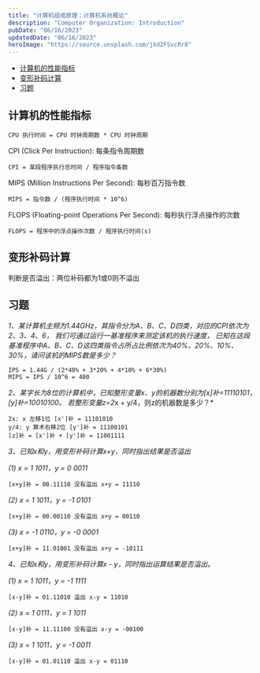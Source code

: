 ```yaml
---
title: "计算机组成原理：计算机系统概论"
description: "Computer Organization: Introduction"
pubDate: "06/16/2023"
updatedDate: "06/16/2023"
heroImage: "https://source.unsplash.com/jXd2FSvcRr8"
---
```


<!--toc:start-->

- [计算机的性能指标](#计算机的性能指标)
- [变形补码计算](#变形补码计算)
- [习题](#习题)
<!--toc:end-->

## 计算机的性能指标

    CPU 执行时间 = CPU 时钟周期数 * CPU 时钟周期

CPI (Click Per Instruction): 每条指令周期数

    CPI = 某段程序执行总时间 / 程序指令条数

MIPS (Million Instructions Per Second): 每秒百万指令数

    MIPS = 指令数 / (程序执行时间 * 10^6)

FLOPS (Floating-point Operations Per Second): 每秒执行浮点操作的次数

    FLOPS = 程序中的浮点操作次数 / 程序执行时间(s)

## 变形补码计算

判断是否溢出：两位补码都为1或0则不溢出

## 习题

_1、某计算机主频为1.44GHz，其指令分为A、B、C、D四类，对应的CPI依次为2、3、4、6，
我们可通过运行一基准程序来测定该机的执行速度，
已知在这段基准程序中A、B、C、D这四类指令占所占比例依次为40%、20%、10%、30%，请问该机的MIPS数是多少？_

    IPS = 1.44G / (2*40% + 3*20% + 4*10% + 6*30%)
    MIPS = IPS / 10^6 = 400

*2、某字长为8位的计算机中，已知整形变量x、y的机器数分别为[x]补=11110101，[y]补=10010100。
若整形变量z=2*x + y/4，则z的机器数是多少？\*

    2x: x 左移1位 [x']补 = 11101010
    y/4: y 算术右移2位 [y']补 = 11100101
    [z]补 = [x']补 + [y']补 = 11001111

_3、已知x和y，用变形补码计算x+y，同时指出结果是否溢出_

_(1) x = 1 1011，y = 0 0011_

    [x+y]补 = 00.11110 没有溢出 x+y = 11110

_(2) x = 1 1011，y = -1 0101_

    [x+y]补 = 00.00110 没有溢出 x+y = 00110

_(3) x = -1 0110，y = -0 0001_

    [x+y]补 = 11.01001 没有溢出 x+y = -10111

_4、已知x和y，用变形补码计算x - y，同时指出运算结果是否溢出。_

_(1) x = 1 1011，y = -1 1111_

    [x-y]补 = 01.11010 溢出 x-y = 11010

_(2) x = 1 0111，y = 1 1011_

    [x-y]补 = 11.11100 没有溢出 x-y = -00100

_(3) x = 1 1011，y = -1 0011_

    [x-y]补 = 01.01110 溢出 x-y = 01110
